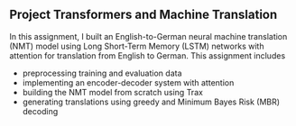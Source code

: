 ## Project Transformers and Machine Translation

In this assignment, I built an English-to-German neural machine translation (NMT) model using Long Short-Term Memory (LSTM) networks with attention for translation from English to German. This assignment includes

- preprocessing training and evaluation data
- implementing an encoder-decoder system with attention
- building the NMT model from scratch using Trax
- generating translations using greedy and Minimum Bayes Risk (MBR) decoding

